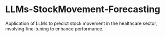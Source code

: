 # LLMs-StockMovement-Forecasting
Application of LLMs to predict stock movement in the healthcare sector, involving fine-tuning to enhance performance.
